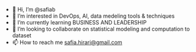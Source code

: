 - 👋 Hi, I’m @safiab
- 👀 I’m interested in DevOps, AI, data medeling tools & techniques
- 🌱 I’m currently learning BUSINESS AND LEADERSHIP
- 💞️ I’m looking to collaborate on statistical modeling and computation to dataset
- 📫 How to reach me safia.hirari@gmail.com

<!---
safiab/safiab is a ✨ special ✨ repository because its `README.md` (this file) appears on your GitHub profile.
You can click the Preview link to take a look at your changes.
--->
